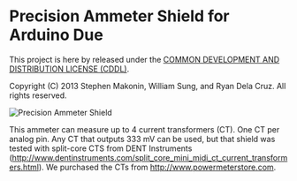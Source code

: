 # Precision Ammeter Shield for Arduino Due

This project is here by released under the [COMMON DEVELOPMENT AND DISTRIBUTION LICENSE (CDDL)](https://raw.github.com/smakonin/APMR/master/LICENSE).

Copyright (C) 2013 Stephen Makonin, William Sung, and Ryan Dela Cruz. All rights reserved.

![Precision Ammeter Shield](https://raw.github.com/smakonin/Ammeter/master/Shield/photo.jpg)

This ammeter can measure up to 4 current transformers (CT). One CT per analog pin. Any CT that outputs 333 mV can be used, but that shield was tested with split-core CTS from DENT Instruments (http://www.dentinstruments.com/split_core_mini_midi_ct_current_transformers.html). We purchased the CTs from http://www.powermeterstore.com.

